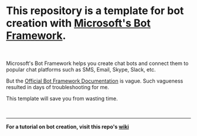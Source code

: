 # This repository is a template for bot creation with [Microsoft's Bot Framework](https://dev.botframework.com/).

<br>

Microsoft's Bot Framework helps you create chat bots and connect them to popular chat platforms such as SMS, Email, Skype, Slack, etc.

But the [Official Bot Framework Documentation](https://docs.botframework.com/en-us/) is vague. Such vagueness resulted in days of troubleshooting for me.

This template will save you from wasting time.


<br>
<hr>



**For a tutorial on bot creation, visit this repo's [wiki](https://github.com/antonparas/basicbot/wiki)**
